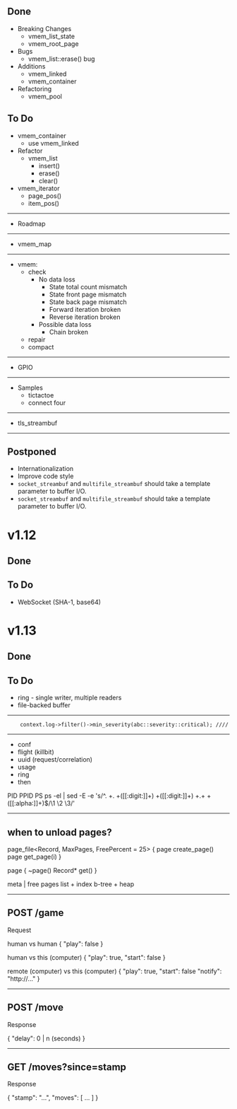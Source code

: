 ## Done
- Breaking Changes
  - vmem_list_state
  - vmem_root_page
- Bugs
  - vmem_list::erase() bug
- Additions
  - vmem_linked
  - vmem_container
- Refactoring
  - vmem_pool

## To Do
- vmem_container
  - use vmem_linked
- Refactor
  - vmem_list
    + insert()
    + erase()
    - clear()
- vmem_iterator
  - page_pos()
  - item_pos()
---
- Roadmap
---
- vmem_map
---
- vmem:
  - check
    - No data loss
      - State total count mismatch
      - State front page mismatch
      - State back page mismatch
      - Forward iteration broken
      - Reverse iteration broken
    - Possible data loss
      - Chain broken
  - repair
  - compact
---
- GPIO
---
- Samples
  - tictactoe
  - connect four
---
- tls_streambuf
---

## Postponed
- Internationalization
- Improve code style
- `socket_streambuf` and `multifile_streambuf` should take a <Size> template parameter to buffer I/O.
- `socket_streambuf` and `multifile_streambuf` should take a <Size> template parameter to buffer I/O.



# v1.12
## Done
## To Do
- WebSocket (SHA-1, base64)



# v1.13
## Done
## To Do
- ring - single writer, multiple readers
- file-backed buffer


---
		context.log->filter()->min_severity(abc::severity::critical); ////
---


- conf
- flight (killbit)
- uuid (request/correlation)
- usage
- ring
- then


PID PPID PS
ps -el | sed -E -e 's/^. +. +([[:digit:]]+) +([[:digit:]]+) +.+ +([[:alpha:]]+)$/\1 \2 \3/'


-----------------------------------------
when to unload pages?
-----------------------------------------

page_file<Record, MaxPages, FreePercent = 25> {
  page<Record> create_page()
  page<Record> get_page(i)
}

page<Record> {
  ~page()
  Record* get()
}

meta | free pages list + index b-tree + heap

-----------------------------------------
POST /game
-----------------------------------------
Request

human vs human
{
  "play": false
}

human vs this (computer)
{
  "play": true,
  "start": false
}

remote (computer) vs this (computer)
{
  "play": true,
  "start": false
  "notify": "http://..."
}

-----------------------------------------
POST /move
-----------------------------------------
Response

{
  "delay": 0 | n (seconds)
}

-----------------------------------------
GET /moves?since=stamp
-----------------------------------------
Response

{
  "stamp": "...",
  "moves": [ ... ]
}
